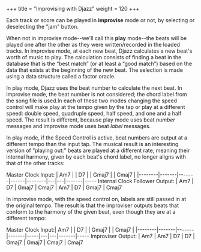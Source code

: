 +++
title = "Improvising with Djazz"
weight = 120
+++

Each track or score can be played in **improvise** mode or not, by selecting or deselecting the "jam" button.  

When not in improvise mode--we'll call this **play** mode--the beats will be played one after the other as they were written/recorded in the loaded tracks.  In improvise mode, at each new beat, Djazz calculates a new beat's worth of music to play. The calculation consists of finding a beat in the database that is the “best match” (or at least a “good match”) based on the data that exists at the beginning of the new beat.  The selection is made using a data structure called a factor oracle.

In play mode, Djazz uses the beat number to calculate the next beat. In improvise mode, the beat number is not considered; the chord label from the song file is used.In each of these two modes changing the speed control will make play at the tempo given by the tap or play at a different speed: double speed, quadruple speed, half speed, and one and a half speed. The result is different, because play mode uses
beat _number_ messages and improvise mode uses beat _label_ messages.

In play mode, if the Speed Control is active, beat numbers are output at a different tempo than the input tap. The musical result is an interesting version of "playing out:" beats are played at a different rate, meaning their internal harmony, given by each beat's chord label, no longer aligns with that of the other tracks:

Master Clock Input:				| Am7    |       | D7    |       | Gmaj7   |   | Cmaj7 |
|--------|-------|-------|------|--------|---|---|-------|-----
Internal Clock Follower Output: | Am7    | D7    | Gmaj7 | Cmaj7 | Am7    | D7 | Gmaj7 | Cmaj7 

In improvise mode, with the speed control on, labels are still passed in at the original tempo. The result is that the improviser outputs beats that conform to the harmony of the given beat, even though they are at a different tempo:

Master Clock Input:| Am7    |       | D7    |       | Gmaj7   |   | Cmaj7 |
|--------|-------|-------|-------|-----|---|---|-------|-----
Improviser Output: | Am7    | Am7    | D7 | D7 | Gmaj7 | Gmaj7 | Cmaj7 | Cmaj7 

